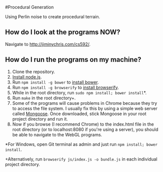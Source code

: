#Procedural Generation

Using Perlin noise to create procedural terrain.

How do I look at the programs NOW?
----------------------------------

Navigate to http://jiminychris.com/cs592/.

How do I run the programs on my machine?
----------------------------------------

1. Clone the repository.
2. [Install node.js](https://nodejs.org/ "Node.js").
3. Run `npm install -g bower` to
  [install bower](http://bower.io/ "Bower").
4. Run `npm install -g browserify` to
  [install browserify](http://browserify.org/ "Browserify").
5. While in the root directory, run `sudo npm install; bower install`*.
6. Run `make` in the root directory+.
7. Some of the programs will cause problems in Chrome because they 
  try to access the file system. I usually fix this by using a simple
  web server called 
  [Mongoose](http://cesanta.com/mongoose.shtml "Mongoose"). Once downloaded,
  stick Mongoose in your root project directory and run it.
8. Now if you browse (I recommend Chrome) to the index.html file 
  in the root directory (or to localhost:8080 if you're using a server), 
  you should be able to navigate to the WebGL programs.

*For Windows, open Git terminal as admin and just run `npm install; bower 
install`.

+Alternatively, run `browserify js/index.js -o bundle.js` in each individual 
project directory.